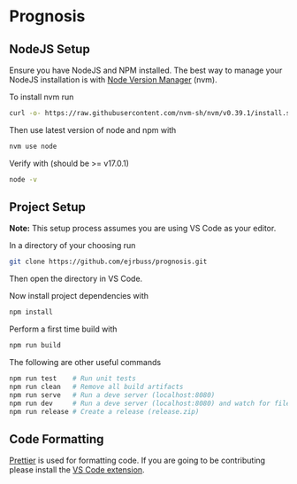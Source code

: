 # Prognosis

## NodeJS Setup

Ensure you have NodeJS and NPM installed. The best way to manage your NodeJS
installation is with [Node Version Manager](https://github.com/nvm-sh/nvm) (nvm).

To install nvm run

```sh
curl -o- https://raw.githubusercontent.com/nvm-sh/nvm/v0.39.1/install.sh | bash
```

Then use latest version of node and npm with

```sh
nvm use node
```

Verify with (should be >= v17.0.1)
```sh
node -v
```

## Project Setup

**Note:** This setup process assumes you are using VS Code as your editor.

In a directory of your choosing run

```sh
git clone https://github.com/ejrbuss/prognosis.git
```

Then open the directory in VS Code.

Now install project dependencies with

```sh
npm install
```

Perform a first time build with

```sh
npm run build
```

The following are other useful commands

```sh
npm run test    # Run unit tests
npm run clean   # Remove all build artifacts
npm run serve   # Run a deve server (localhost:8080)
npm run dev     # Run a deve server (localhost:8080) and watch for file updates
npm run release # Create a release (release.zip)
```

## Code Formatting

[Prettier](https://prettier.io/) is used for formatting code. If you are going
to be contributing please install the [VS Code extension](https://marketplace.visualstudio.com/items?itemName=esbenp.prettier-vscode).